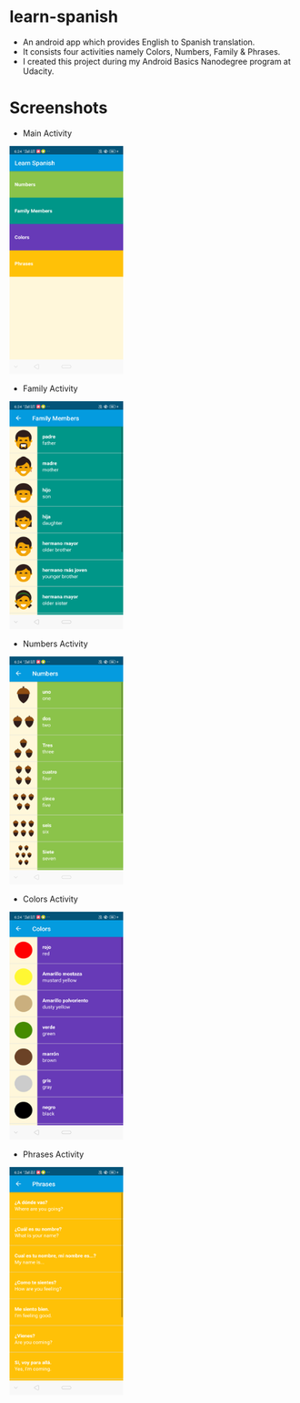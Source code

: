 # learn-spanish
- An android app which provides English to Spanish translation.
- It consists four activities namely Colors, Numbers, Family & Phrases.
- I created this project during my Android Basics Nanodegree program at Udacity.

# Screenshots
- Main Activity

<img src="https://github.com/shobhit24/learn-spanish/blob/master/Screenshots/MainActivity.png" width="200" height="400">

- Family Activity

<img src="https://github.com/shobhit24/learn-spanish/blob/master/Screenshots/FamilyActivity.png" width="200" height="400">

- Numbers Activity

<img src="https://github.com/shobhit24/learn-spanish/blob/master/Screenshots/NumbersActivity.png" width="200" height="400">

- Colors Activity

<img src="https://github.com/shobhit24/learn-spanish/blob/master/Screenshots/ColorsActivity.png" width="200" height="400">

- Phrases Activity

<img src="https://github.com/shobhit24/learn-spanish/blob/master/Screenshots/PhrasesActivity.png" width="200" height="400">
